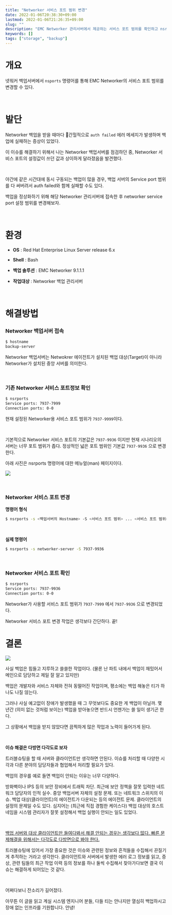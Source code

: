 ```yaml
---
title: "Networker 서비스 포트 범위 변경"
date: 2022-01-06T20:38:30+09:00
lastmod: 2022-01-06T21:26:35+09:00
slug: ""
description: "EMC Networker 관리서버에서 제공하는 서비스 포트 범위를 확인하고 nsrports 명령어로 변경하는 절차를 소개합니다."
keywords: []
tags: ["storage", "backup"]
---
```


# 개요

넷워커 백업서버에서 `nsports` 명령어를 통해 EMC Networker의 서비스 포트 범위를 변경할 수 있다.

<br>

# 발단

Networker 백업을 받을 때마다 간헐적으로 `auth failed` 에러 메세지가 발생하며 백업에 실패하는 증상이 있었다.  

이 이슈를 해결하기 위해서 나는 Networker 백업서버를 점검하던 중, Networker 서비스 포트의 설정값이 쓰던 값과 상이하게 달라졌음을 발견했다.  

<br>

야간에 같은 시간대에 동시 구동되는 백업이 많을 경우, 백업 서버의 Service port 범위를 다 써버려서 auth failed와 함께 실패할 수도 있다.  

백업을 정상화하기 위해 해당 Networker 관리서버에 접속한 후 networker service port 설정 범위를 변경해보자.  

<br>

# 환경

- **OS** : Red Hat Enterprise Linux Server release 6.x

- **Shell** : Bash

- **백업 솔루션** : EMC Networker 9.1.1.1

- **작업대상** : Networker 백업 관리서버

<br>

# 해결방법

### Networker 백업서버 접속

```bash
$ hostname
backup-server
```

Networker 백업서버는 Netwokrer 에이전트가 설치된 백업 대상(Target)이 아니라 Networker가 설치된 중앙 서버를 의미한다.

<br>

### 기존 Networker 서비스 포트정보 확인

```bash
$ nsrports
Service ports: 7937-7999 
Connection ports: 0-0 
```

현재 설정된 Networker용 서비스 포트 범위가 `7937-9999`이다.  

<br>

기본적으로 Networker 서비스 포트의 기본값은 `7937-9936` 이지만 현재 시나리오의 서버는 너무 포트 범위가 좁다. 정상적인 넓은 포트 범위인 기본값 `7937-9936` 으로 변경한다.  

아래 사진은 nsrports 명령어에 대한 메뉴얼(man) 페이지이다.  

![](./1.jpg)

<br>

### Networker 서비스 포트 변경

**명령어 형식**

```bash
$ nsrports -s <백업서버의 Hostname> -S <서비스 포트 범위> ... <서비스 포트 범위>
```

<br>

**실제 명령어**

```bash
$ nsrports -s networker-server -S 7937-9936
```

<br>

### Networker 서비스 포트 확인

```bash
$ nsrports
Service ports: 7937-9936 
Connection ports: 0-0
```

Networker가 사용할 서비스 포트 범위가 `7937-7999` 에서 `7937-9936` 으로 변경되었다.  

Networker 서비스 포트 변경 작업은 생각보다 간단하다. 끝!
<br>

# 결론

![](./2.gif)

사실 백업은 힘들고 지루하고 쓸쓸한 작업이다. (물론 난 파트 내에서 백업이 재밌어서 메인으로 담당하고 제일 잘 알고 있지만)  

백업은 개발자와 서비스 자체와 전혀 동떨어진 작업이며, 평소에는 백업 해놓은 티가 하나도 나질 않는다.  

그러나 사실 예고없이 장애가 발생했을 때 그 무엇보다도 중요한 게 백업이 아닐까. 몇 년간 (의미 없는 것처럼 보이는) 백업을 받아놓으면 반드시 언젠가는 쓸 일이 생기곤 한다.  

그 상황에서 백업을 받지 않았다면 끔찍하게 많은 작업과 노력이 들어가게 된다.  

<br>

**이슈 해결은 다방면 다각도로 보자**  

트러블슈팅을 할 때 서버와 클라이언트만 생각하면 안된다. 이슈를 처리할 때 다양한 시각과 다른 분야의 담당자들과 협업해서 처리할 필요가 있다.  

백업의 경우를 예로 들면 백업이 안되는 이유는 너무 다양하다.  

방화벽이나 IPS 등의 보안 장비에서 트래픽 차단. 최근에 보안 정책을 잘못 입력한 네트워크 담당자의 인적 실수. 중앙 백업서버 자체의 설정 문제. 또는 네트워크 스위치의 이슈. 백업 대상(클라이언트)의 에이전트가 다운되는 등의 에이전트 문제. 클라이언트의 설정의 문제일 수도 있다. 심지어는 (최근에 직접 경험한 케이스다) 백업 대상의 호스트네임을 시스템 관리자가 잘못 설정해서 백업 실행이 안되는 일도 있었다.  

<br>

<u>백업 서버와 대상 클라이언트만 들여다봐서 해결 안되는 경우는 생각보다 많다. 빠른 문제해결을 위해서는 다각도로 다방면으로 봐야 한다.</u>

트러블슈팅에 있어서 가장 중요한 것은 이슈와 관련된 정보와 흔적들을 수집해서 끈질기게 추적하는 거라고 생각한다. 클라이언트와 서버에서 발생한 에러 로그 정보를 읽고, 증상, 관련 팀들의 최근 작업 이력 등의 정보를 하나 둘씩 수집해서 찾아가다보면 결국 이슈는 해결하게 되어있는 것 같다.  

<br>

어쩌다보니 잔소리가 길어졌다.  

아무튼 이 글을 읽고 계실 시스템 엔지니어 분들, 다들 티는 안나지만 열심히 백업하시고 장애 없는 인프라를 기원합니다. 안녕!

